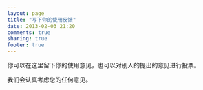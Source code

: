 ```yaml
---
layout: page
title: "写下你的使用反馈"
date: 2013-02-03 21:20
comments: true
sharing: true
footer: true
---
```


你可以在这里留下你的使用意见，也可以对别人的提出的意见进行投票。

我们会认真考虑您的任何意见。

